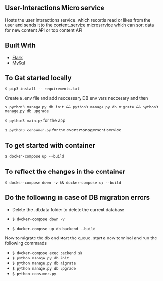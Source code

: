 <!-- ABOUT THE PROJECT -->

## User-Interactions Micro service

Hosts the user interactions service, which records read or likes from the user and sends it to the content_service microservice which can sort data for new content API or top content API

## Built With

- [Flask]()
- [MySql]()

## To Get started locally

`$ pip3 install -r requirements.txt` <br>

Create a .env file and add neccessary DB env vars neccesary and then
<br>

`$ python3 manage.py db init && python3 manage.py db migrate && python3 manage.py db upgrade`
<br>

`$ python3 main.py` for the app

`$ python3 consumer.py` for the event management service

## To get started with container

`$ docker-compose up --build`

## To reflect the changes in the container

`$ docker-compose down -v && docker-compose up --build`

## Do the following in case of DB migration errors

- Delete the .dbdata folder to delete the current database

- `$ docker-compose down -v`

- `$ docker-compose up db backend --build`

Now to migrate the db and start the queue. start a new terminal and run the following commands <br>

- `$ docker-compose exec backend sh`
- `$ python manage.py db init`
- `$ python manage.py db migrate`
- `$ python manage.py db upgrade`
- `$ python consumer.py`
